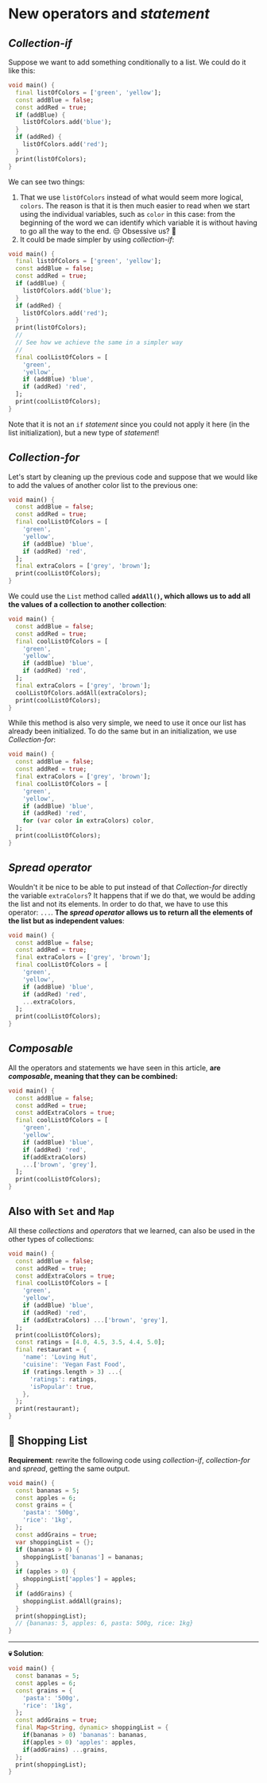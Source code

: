 # New operators and _statement_

## _Collection-if_

Suppose we want to add something conditionally to a list. We could do it like this:

```dart
void main() {
  final listOfColors = ['green', 'yellow'];
  const addBlue = false;
  const addRed = true;
  if (addBlue) {
    listOfColors.add('blue');
  }
  if (addRed) {
    listOfColors.add('red');
  }
  print(listOfColors);
}
```

We can see two things:

1. That we use `listOfColors` instead of what would seem more logical, `colors`. The reason is that it is then much easier to read when we start using the individual variables, such as `color` in this case: from the beginning of the word we can identify which variable it is without having to go all the way to the end. 😒 Obsessive us? 🤣
2. It could be made simpler by using _collection-if_:

```dart
void main() {
  final listOfColors = ['green', 'yellow'];
  const addBlue = false;
  const addRed = true;
  if (addBlue) {
    listOfColors.add('blue');
  }
  if (addRed) {
    listOfColors.add('red');
  }
  print(listOfColors);
  //
  // See how we achieve the same in a simpler way
  //
  final coolListOfColors = [
    'green',
    'yellow',
    if (addBlue) 'blue',
    if (addRed) 'red',
  ];
  print(coolListOfColors);
}
```

Note that it is not an `if` _statement_ since you could not apply it here (in the list initialization), but a new type of _statement_!

## _Collection-for_

Let's start by cleaning up the previous code and suppose that we would like to add the values of another color list to the previous one:

```dart
void main() {
  const addBlue = false;
  const addRed = true;
  final coolListOfColors = [
    'green',
    'yellow',
    if (addBlue) 'blue',
    if (addRed) 'red',
  ];
  final extraColors = ['grey', 'brown'];
  print(coolListOfColors);
}
```

We could use the `List` method called __`addAll()`, which allows us to add all the values of a collection to another collection__:

```dart
void main() {
  const addBlue = false;
  const addRed = true;
  final coolListOfColors = [
    'green',
    'yellow',
    if (addBlue) 'blue',
    if (addRed) 'red',
  ];
  final extraColors = ['grey', 'brown'];
  coolListOfColors.addAll(extraColors);
  print(coolListOfColors);
}
```

While this method is also very simple, we need to use it once our list has already been initialized. To do the same but in an initialization, we use _Collection-for_:

```dart
void main() {
  const addBlue = false;
  const addRed = true;
  final extraColors = ['grey', 'brown'];
  final coolListOfColors = [
    'green',
    'yellow',
    if (addBlue) 'blue',
    if (addRed) 'red',
    for (var color in extraColors) color,
  ];
  print(coolListOfColors);
}
```

## _Spread operator_

Wouldn't it be nice to be able to put instead of that _Collection-for_ directly the variable `extraColors`? It happens that if we do that, we would be adding the list and not its elements. In order to do that, we have to use this operator: `...`. __The _spread operator_ allows us to return all the elements of the list but as independent values__:

```dart
void main() {
  const addBlue = false;
  const addRed = true;
  final extraColors = ['grey', 'brown'];
  final coolListOfColors = [
    'green',
    'yellow',
    if (addBlue) 'blue',
    if (addRed) 'red',
    ...extraColors,
  ];
  print(coolListOfColors);
}
```

## _Composable_

All the operators and statements we have seen in this article, __are _composable_, meaning that they can be combined:__

```dart
void main() {
  const addBlue = false;
  const addRed = true;
  const addExtraColors = true;
  final coolListOfColors = [
    'green',
    'yellow',
    if (addBlue) 'blue',
    if (addRed) 'red',
    if(addExtraColors)
    ...['brown', 'grey'],
  ];
  print(coolListOfColors);
}
```

## Also with `Set` and `Map`

All these _collections_ and _operators_ that we learned, can also be used in the other types of collections:

```dart
void main() {
  const addBlue = false;
  const addRed = true;
  const addExtraColors = true;
  final coolListOfColors = [
    'green',
    'yellow',
    if (addBlue) 'blue',
    if (addRed) 'red',
    if (addExtraColors) ...['brown', 'grey'],
  ];
  print(coolListOfColors);
  const ratings = [4.0, 4.5, 3.5, 4.4, 5.0];
  final restaurant = {
    'name': 'Loving Hut',
    'cuisine': 'Vegan Fast Food',
    if (ratings.length > 3) ...{
      'ratings': ratings,
      'isPopular': true,
    },
  };
  print(restaurant);
}
```

## 💪 Shopping List

__Requirement__: rewrite the following code using _collection-if_, _collection-for_ and _spread_, getting the same output.

```dart
void main() {
  const bananas = 5;
  const apples = 6;
  const grains = {
    'pasta': '500g',
    'rice': '1kg',
  };
  const addGrains = true;
  var shoppingList = {};
  if (bananas > 0) {
    shoppingList['bananas'] = bananas;
  }
  if (apples > 0) {
    shoppingList['apples'] = apples;
  }
  if (addGrains) {
    shoppingList.addAll(grains);
  }
  print(shoppingList);
  // {bananas: 5, apples: 6, pasta: 500g, rice: 1kg}
}

```

---

__💀 Solution__:

```dart
void main() {
  const bananas = 5;
  const apples = 6;
  const grains = {
    'pasta': '500g',
    'rice': '1kg',
  };
  const addGrains = true;
  final Map<String, dynamic> shoppingList = {
    if(bananas > 0) 'bananas': bananas,
    if(apples > 0) 'apples': apples,
    if(addGrains) ...grains,
  };
  print(shoppingList);
}
```
